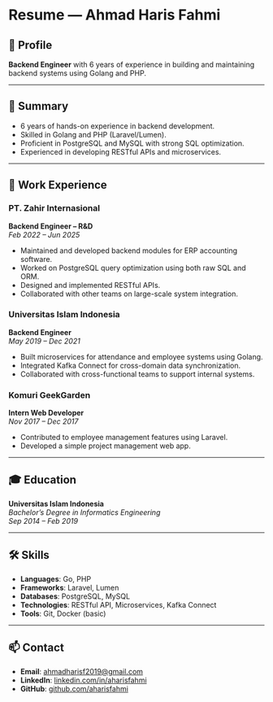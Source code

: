 # Resume — Ahmad Haris Fahmi

## 📌 Profile  
**Backend Engineer** with 6 years of experience in building and maintaining backend systems using Golang and PHP.  

---

## 🎯 Summary  
- 6 years of hands-on experience in backend development.  
- Skilled in Golang and PHP (Laravel/Lumen).  
- Proficient in PostgreSQL and MySQL with strong SQL optimization.  
- Experienced in developing RESTful APIs and microservices.  

---

## 💼 Work Experience

### PT. Zahir Internasional  
**Backend Engineer – R&D**  
_Feb 2022 – Jun 2025_  
- Maintained and developed backend modules for ERP accounting software.  
- Worked on PostgreSQL query optimization using both raw SQL and ORM.  
- Designed and implemented RESTful APIs.  
- Collaborated with other teams on large-scale system integration.

### Universitas Islam Indonesia  
**Backend Engineer**  
_May 2019 – Dec 2021_  
- Built microservices for attendance and employee systems using Golang.  
- Integrated Kafka Connect for cross-domain data synchronization.  
- Collaborated with cross-functional teams to support internal systems.

### Komuri GeekGarden  
**Intern Web Developer**  
_Nov 2017 – Dec 2017_  
- Contributed to employee management features using Laravel.  
- Developed a simple project management web app.

---

## 🎓 Education  
**Universitas Islam Indonesia**  
_Bachelor’s Degree in Informatics Engineering_  
_Sep 2014 – Feb 2019_

---

## 🛠️ Skills

- **Languages**: Go, PHP  
- **Frameworks**: Laravel, Lumen  
- **Databases**: PostgreSQL, MySQL  
- **Technologies**: RESTful API, Microservices, Kafka Connect  
- **Tools**: Git, Docker (basic)

---

## 📫 Contact

- **Email**: ahmadharisf2019@gmail.com  
- **LinkedIn**: [linkedin.com/in/aharisfahmi](https://www.linkedin.com/in/aharisfahmi)  
- **GitHub**: [github.com/aharisfahmi](https://github.com/aharisfahmi)
